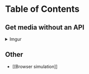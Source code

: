 # Table of Contents

## Get media without an API
<details><summary>Imgur</summary>

* [[Galleries]]  
* [[Albums]]  
* [[Non-direct posts]]  
* [[Direct URLs]]  

</details>

## Other

* [[Browser simulation]]